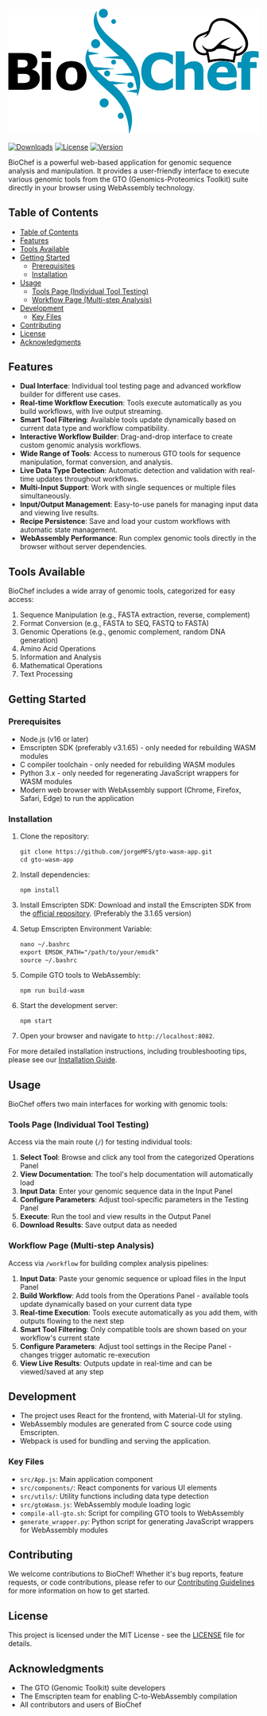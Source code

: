 
![BioChef](img/BioChef.svg)

[![Downloads](https://img.shields.io/github/downloads/ieeta-pt/Biochef/total)](https://github.com/ieeta-pt/Biochef/releases)
[![License](https://img.shields.io/github/license/ieeta-pt/Biochef)](LICENSE)
[![Version](https://img.shields.io/github/v/tag/ieeta-pt/Biochef)](https://github.com/ieeta-pt/Biochef/releases)

BioChef is a powerful web-based application for genomic sequence analysis and manipulation. It provides a user-friendly interface to execute various genomic tools from the GTO (Genomics-Proteomics Toolkit) suite directly in your browser using WebAssembly technology.

## Table of Contents

- [Table of Contents](#table-of-contents)
- [Features](#features)
- [Tools Available](#tools-available)
- [Getting Started](#getting-started)
  - [Prerequisites](#prerequisites)
  - [Installation](#installation)
- [Usage](#usage)
  - [Tools Page (Individual Tool Testing)](#tools-page-individual-tool-testing)
  - [Workflow Page (Multi-step Analysis)](#workflow-page-multi-step-analysis)
- [Development](#development)
  - [Key Files](#key-files)
- [Contributing](#contributing)
- [License](#license)
- [Acknowledgments](#acknowledgments)

## Features

- **Dual Interface**: Individual tool testing page and advanced workflow builder for different use cases.
- **Real-time Workflow Execution**: Tools execute automatically as you build workflows, with live output streaming.
- **Smart Tool Filtering**: Available tools update dynamically based on current data type and workflow compatibility.
- **Interactive Workflow Builder**: Drag-and-drop interface to create custom genomic analysis workflows.
- **Wide Range of Tools**: Access to numerous GTO tools for sequence manipulation, format conversion, and analysis.
- **Live Data Type Detection**: Automatic detection and validation with real-time updates throughout workflows.
- **Multi-Input Support**: Work with single sequences or multiple files simultaneously.
- **Input/Output Management**: Easy-to-use panels for managing input data and viewing live results.
- **Recipe Persistence**: Save and load your custom workflows with automatic state management.
- **WebAssembly Performance**: Run complex genomic tools directly in the browser without server dependencies.

## Tools Available

BioChef includes a wide array of genomic tools, categorized for easy access:

1. Sequence Manipulation (e.g., FASTA extraction, reverse, complement)
2. Format Conversion (e.g., FASTA to SEQ, FASTQ to FASTA)
3. Genomic Operations (e.g., genomic complement, random DNA generation)
4. Amino Acid Operations
5. Information and Analysis
6. Mathematical Operations
7. Text Processing



## Getting Started

### Prerequisites

- Node.js (v16 or later)
- Emscripten SDK (preferably v3.1.65) - only needed for rebuilding WASM modules
- C compiler toolchain - only needed for rebuilding WASM modules
- Python 3.x - only needed for regenerating JavaScript wrappers for WASM modules
- Modern web browser with WebAssembly support (Chrome, Firefox, Safari, Edge) to run the application

### Installation

1. Clone the repository:
   ```
   git clone https://github.com/jorgeMFS/gto-wasm-app.git
   cd gto-wasm-app
   ```

2. Install dependencies:
   ```
   npm install
   ```

3. Install Emscripten SDK:
   Download and install the Emscripten SDK from the [official repository](https://github.com/emscripten-core/emsdk). (Preferably the 3.1.65 version)

4. Setup Emscripten Environment Variable:
   ```
   nano ~/.bashrc
   export EMSDK_PATH="/path/to/your/emsdk"
   source ~/.bashrc
   ```

5. Compile GTO tools to WebAssembly:
   ```
   npm run build-wasm
   ```

6. Start the development server:
   ```
   npm start
   ```

7. Open your browser and navigate to `http://localhost:8082`.

For more detailed installation instructions, including troubleshooting tips, please see our [Installation Guide](docs/INSTALLATION.md).

## Usage

BioChef offers two main interfaces for working with genomic tools:

### Tools Page (Individual Tool Testing)
Access via the main route (`/`) for testing individual tools:

1. **Select Tool**: Browse and click any tool from the categorized Operations Panel
2. **View Documentation**: The tool's help documentation will automatically load
3. **Input Data**: Enter your genomic sequence data in the Input Panel
4. **Configure Parameters**: Adjust tool-specific parameters in the Testing Panel
5. **Execute**: Run the tool and view results in the Output Panel
6. **Download Results**: Save output data as needed

### Workflow Page (Multi-step Analysis)
Access via `/workflow` for building complex analysis pipelines:

1. **Input Data**: Paste your genomic sequence or upload files in the Input Panel
2. **Build Workflow**: Add tools from the Operations Panel - available tools update dynamically based on your current data type
3. **Real-time Execution**: Tools execute automatically as you add them, with outputs flowing to the next step
4. **Smart Tool Filtering**: Only compatible tools are shown based on your workflow's current state
5. **Configure Parameters**: Adjust tool settings in the Recipe Panel - changes trigger automatic re-execution
6. **View Live Results**: Outputs update in real-time and can be viewed/saved at any step


## Development

- The project uses React for the frontend, with Material-UI for styling.
- WebAssembly modules are generated from C source code using Emscripten.
- Webpack is used for bundling and serving the application.

### Key Files

- `src/App.js`: Main application component
- `src/components/`: React components for various UI elements
- `src/utils/`: Utility functions including data type detection
- `src/gtoWasm.js`: WebAssembly module loading logic
- `compile-all-gto.sh`: Script for compiling GTO tools to WebAssembly
- `generate_wrapper.py`: Python script for generating JavaScript wrappers for WebAssembly modules


## Contributing

We welcome contributions to BioChef! Whether it's bug reports, feature requests, or code contributions, please refer to our [Contributing Guidelines](CONTRIBUTING.md) for more information on how to get started.

## License

This project is licensed under the MIT License - see the [LICENSE](LICENSE) file for details.

## Acknowledgments

- The GTO (Genomic Toolkit) suite developers
- The Emscripten team for enabling C-to-WebAssembly compilation
- All contributors and users of BioChef
